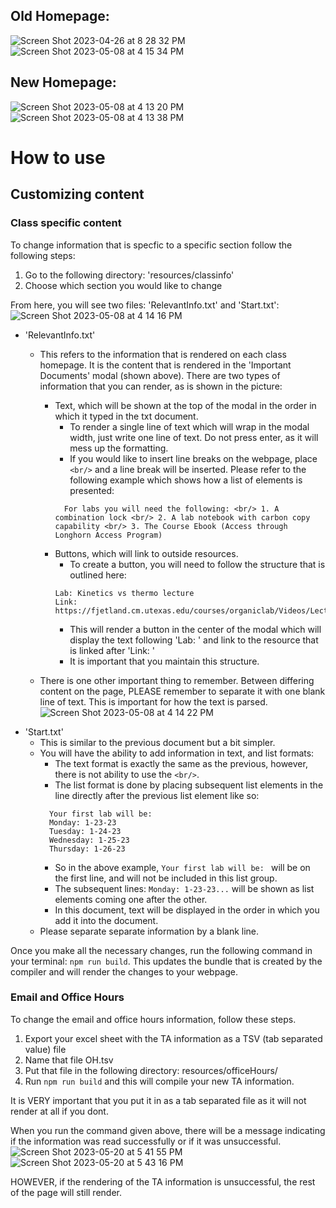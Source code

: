 Old Homepage:
-------------
![Screen Shot 2023-04-26 at 8 28 32 PM](https://user-images.githubusercontent.com/95107100/234743932-cb5812f1-6068-4a47-959e-ff835df6ff32.png)
![Screen Shot 2023-05-08 at 4 15 34 PM](https://user-images.githubusercontent.com/95107100/236936863-e67e6e62-edd5-4361-ab04-55a7e532672f.png)


New Homepage:
-------------
![Screen Shot 2023-05-08 at 4 13 20 PM](https://user-images.githubusercontent.com/95107100/236936650-05821119-46fb-4d66-9968-9ec1253e8f5d.png)
![Screen Shot 2023-05-08 at 4 13 38 PM](https://user-images.githubusercontent.com/95107100/236936770-cee49bdc-11a2-4d9c-8f7e-fae7bb4952e0.png)



How to use
==========
Customizing content
-------------------
### Class specific content
To change information that is specfic to a specific section follow the following steps:

1. Go to the following directory: 'resources/classinfo'
2. Choose which section you would like to change

From here, you will see two files: 'RelevantInfo.txt' and 'Start.txt':
![Screen Shot 2023-05-08 at 4 14 16 PM](https://user-images.githubusercontent.com/95107100/236936935-95ace16a-5007-4b18-a237-547af454d732.png)
- 'RelevantInfo.txt'
    - This refers to the information that is rendered on each class homepage. It is the content that is rendered in the 'Important Documents' modal (shown above). There are two types of information that you can render, as is shown in the picture:
        - Text, which will be shown at the top of the modal in the order in which it typed in the txt document.
            - To render a single line of text which will wrap in the modal width, just write one line of text. Do not press enter, as it will mess up the formatting.
            - If you would like to insert line breaks on the webpage, place `<br/>` and a line break will be inserted. Please refer to the following example which shows how a list of elements is presented:
            ```
              For labs you will need the following: <br/> 1. A combination lock <br/> 2. A lab notebook with carbon copy capability <br/> 3. The Course Ebook (Access through Longhorn Access Program)
            ```
        - Buttons, which will link to outside resources.
            - To create a button, you will need to follow the structure that is outlined here:
            ```
            Lab: Kinetics vs thermo lecture
            Link: https://fjetland.cm.utexas.edu/courses/organiclab/Videos/Lectures_files/KvT%20Lecture.mp4
            ```
            - This will render a button in the center of the modal which will display the text following 'Lab: ' and link to the resource that is linked after 'Link: '
            - It is important that you maintain this structure.

    - There is one other important thing to remember. Between differing content on the page, PLEASE remember to separate it with one blank line of text. This is important for how the text is parsed.
![Screen Shot 2023-05-08 at 4 14 22 PM](https://user-images.githubusercontent.com/95107100/236937030-b0697246-76ce-4810-9a42-b241cc86bebd.png)
- 'Start.txt'
    - This is similar to the previous document but a bit simpler.
    - You will have the ability to add information in text, and list formats:
        - The text format is exactly the same as the previous, however, there is not ability to use the `<br/>`.
        - The list format is done by placing subsequent list elements in the line directly after the previous list element like so:
        ```
          Your first lab will be:
          Monday: 1-23-23
          Tuesday: 1-24-23
          Wednesday: 1-25-23
          Thursday: 1-26-23
        ```
        - So in the above example, `Your first lab will be: ` will be on the first line, and will not be included in this list group.
        - The subsequent lines: `Monday: 1-23-23...` will be shown as list elements coming one after the other.
        - In this document, text will be displayed in the order in which you add it into the document.
    - Please separate separate information by a blank line.

Once you make all the necessary changes, run the following command in your terminal: `npm run build`. This updates the bundle that is created by the compiler and will render the changes to your webpage.

### Email and Office Hours
To change the email and office hours information, follow these steps. 
1. Export your excel sheet with the TA information as a TSV (tab separated value) file 
2. Name that file OH.tsv
3. Put that file in the following directory: resources/officeHours/
4. Run `npm run build` and this will compile your new TA information. 

It is VERY important that you put it in as a tab separated file as it will not render at all if you dont. 

When you run the command given above, there will be a message indicating if the information was read successfully or if it was unsuccessful.
![Screen Shot 2023-05-20 at 5 41 55 PM](https://github.com/Justin8912/Ochem-Lab-Website/assets/95107100/c9a02b49-6a8e-4114-ba6d-60cfcb735509)
![Screen Shot 2023-05-20 at 5 43 16 PM](https://github.com/Justin8912/Ochem-Lab-Website/assets/95107100/ff091507-402d-4b17-ae9b-a52126ff2f2b)

HOWEVER, if the rendering of the TA information is unsuccessful, the rest of the page will still render. 
 
